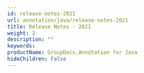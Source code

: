 ```yaml
---
id: release-notes-2021
url: annotation/java/release-notes-2021
title: Release Notes - 2021
weight: 2
description: ""
keywords: 
productName: GroupDocs.Annotation for Java
hideChildren: False
---
```

